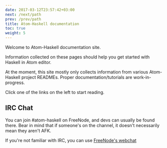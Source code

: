 ```yaml
---
date: 2017-03-12T23:57:42+03:00
next: /next/path
prev: /prev/path
title: Atom-Haskell documentation
toc: true
weight: 5
---
```


Welcome to Atom-Haskell documentation site.

Information collected on these pages should help you get started with Haskell in Atom editor.

At the moment, this site mostly only collects information from various Atom-Haskell project READMEs. Proper documentation/tutorials are work-in-progress.

Click one of the links on the left to start reading.

## IRC Chat

You can join #atom-haskell on FreeNode, and devs can usually be found there. Bear in mind that if someone's on the channel, it doesn't necessarily mean they aren't AFK.

If you're not familiar with IRC, you can use [FreeNode's webchat](https://webchat.freenode.net/?channels=#atom-haskell)

